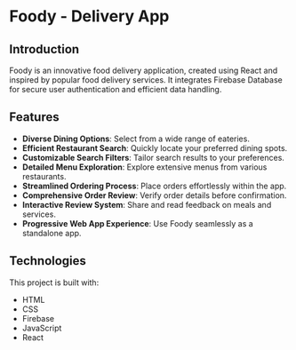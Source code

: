 # Foody - Delivery App

## Introduction
Foody is an innovative food delivery application, created using React and inspired by popular food delivery services. It integrates Firebase Database for secure user authentication and efficient data handling.

## Features
- **Diverse Dining Options**: Select from a wide range of eateries.
- **Efficient Restaurant Search**: Quickly locate your preferred dining spots.
- **Customizable Search Filters**: Tailor search results to your preferences.
- **Detailed Menu Exploration**: Explore extensive menus from various restaurants.
- **Streamlined Ordering Process**: Place orders effortlessly within the app.
- **Comprehensive Order Review**: Verify order details before confirmation.
- **Interactive Review System**: Share and read feedback on meals and services.
- **Progressive Web App Experience**: Use Foody seamlessly as a standalone app.

## Technologies
This project is built with:
- HTML
- CSS
- Firebase
- JavaScript
- React

